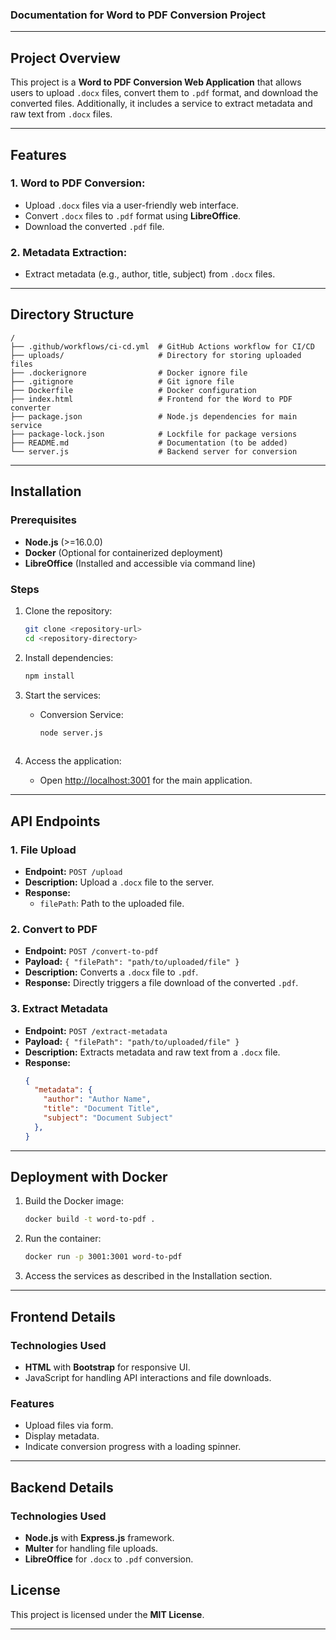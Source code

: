 ### Documentation for Word to PDF Conversion Project

---

## Project Overview

This project is a **Word to PDF Conversion Web Application** that allows users to upload `.docx` files, convert them to `.pdf` format, and download the converted files. Additionally, it includes a service to extract metadata and raw text from `.docx` files.

---

## Features

### 1. Word to PDF Conversion:
- Upload `.docx` files via a user-friendly web interface.
- Convert `.docx` files to `.pdf` format using **LibreOffice**.
- Download the converted `.pdf` file.

### 2. Metadata Extraction:
- Extract metadata (e.g., author, title, subject) from `.docx` files.

---

## Directory Structure

```
/
├── .github/workflows/ci-cd.yml  # GitHub Actions workflow for CI/CD
├── uploads/                     # Directory for storing uploaded files
├── .dockerignore                # Docker ignore file
├── .gitignore                   # Git ignore file
├── Dockerfile                   # Docker configuration
├── index.html                   # Frontend for the Word to PDF converter
├── package.json                 # Node.js dependencies for main service
├── package-lock.json            # Lockfile for package versions
├── README.md                    # Documentation (to be added)
└── server.js                    # Backend server for conversion
```

---

## Installation

### Prerequisites
- **Node.js** (>=16.0.0)
- **Docker** (Optional for containerized deployment)
- **LibreOffice** (Installed and accessible via command line)

### Steps
1. Clone the repository:
   ```bash
   git clone <repository-url>
   cd <repository-directory>
   ```

2. Install dependencies:
   ```bash
   npm install
   ```

3. Start the services:
   - Conversion Service:
     ```bash
     node server.js
    

4. Access the application:
   - Open [http://localhost:3001](http://localhost:3001) for the main application.

---

## API Endpoints

### 1. **File Upload**
- **Endpoint:** `POST /upload`
- **Description:** Upload a `.docx` file to the server.
- **Response:**
  - `filePath`: Path to the uploaded file.

### 2. **Convert to PDF**
- **Endpoint:** `POST /convert-to-pdf`
- **Payload:** `{ "filePath": "path/to/uploaded/file" }`
- **Description:** Converts a `.docx` file to `.pdf`.
- **Response:** Directly triggers a file download of the converted `.pdf`.

### 3. **Extract Metadata**
- **Endpoint:** `POST /extract-metadata`
- **Payload:** `{ "filePath": "path/to/uploaded/file" }`
- **Description:** Extracts metadata and raw text from a `.docx` file.
- **Response:**
  ```json
  {
    "metadata": {
      "author": "Author Name",
      "title": "Document Title",
      "subject": "Document Subject"
    },
  }
  ```

---

## Deployment with Docker

1. Build the Docker image:
   ```bash
   docker build -t word-to-pdf .
   ```

2. Run the container:
   ```bash
   docker run -p 3001:3001 word-to-pdf
   ```

3. Access the services as described in the Installation section.

---

## Frontend Details

### Technologies Used
- **HTML** with **Bootstrap** for responsive UI.
- JavaScript for handling API interactions and file downloads.

### Features
- Upload files via form.
- Display metadata.
- Indicate conversion progress with a loading spinner.

---

## Backend Details

### Technologies Used
- **Node.js** with **Express.js** framework.
- **Multer** for handling file uploads.
- **LibreOffice** for `.docx` to `.pdf` conversion.



## License

This project is licensed under the **MIT License**.

---

